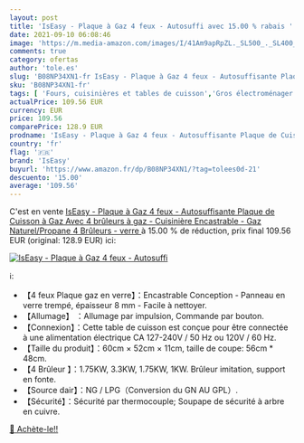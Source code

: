 ```yaml
---
layout: post
title: 'IsEasy - Plaque à Gaz 4 feux - Autosuffi avec 15.00 % rabais '
date: 2021-09-10 06:08:46
image: 'https://m.media-amazon.com/images/I/41Am9apRpZL._SL500_._SL400_.jpg'
comments: true
category: ofertas
author: 'tole.es'
slug: 'B08NP34XN1-fr IsEasy - Plaque à Gaz 4 feux - Autosuffisante Plaque de...'
sku: 'B08NP34XN1-fr'
tags: [ 'Fours, cuisinières et tables de cuisson','Gros électroménager','Tables de cuisson','iseasy', ]
actualPrice: 109.56 EUR
currency: EUR
price: 109.56
comparePrice: 128.9 EUR
prodname: 'IsEasy - Plaque à Gaz 4 feux - Autosuffisante Plaque de Cuisson à Gaz Avec 4 brûleurs à gaz - Cuisinière Encastrable - Gaz Naturel/Propane  4 Brûleurs - verre '
country: 'fr'
flag: '🇫🇷'
brand: 'IsEasy'
buyurl: 'https://www.amazon.fr/dp/B08NP34XN1/?tag=tolees0d-21'
descuento: '15.00'
average: '109.56'
---
```


C'est en vente [IsEasy - Plaque à Gaz 4 feux - Autosuffisante Plaque de Cuisson à Gaz Avec 4 brûleurs à gaz - Cuisinière Encastrable - Gaz Naturel/Propane  4 Brûleurs - verre ](https://www.amazon.fr/dp/B08NP34XN1/?tag=tolees0d-21)  à  15.00 % de réduction, prix final  109.56 EUR (original: 128.9 EUR) ici:

[![IsEasy - Plaque à Gaz 4 feux - Autosuffi](https://m.media-amazon.com/images/I/41Am9apRpZL._SL500_._SL400_.jpg)](https://www.amazon.fr/dp/B08NP34XN1/?tag=tolees0d-21)

ℹ️:

- 【4 feux Plaque gaz en verre】：Encastrable Conception - Panneau en verre trempé, épaisseur 8 mm - Facile à nettoyer.
- 【Allumage】 ：Allumage par impulsion, Commande par bouton.
- 【Connexion】：Cette table de cuisson est conçue pour être connectée à une alimentation électrique CA 127-240V / 50 Hz ou 120V / 60 Hz.
- 【Taille du produit】：60cm × 52cm × 11cm, taille de coupe: 56cm * 48cm.
- 【4 Brûleur 】：1.75KW, 3.3KW, 1.75KW, 1KW. Brûleur imitation, support en fonte.
- 【Source dair】：NG / LPG（Conversion du GN AU GPL）.
- 【Sécurité】：Sécurité par thermocouple; Soupape de sécurité à arbre en cuivre.

[🛒 Achète-le!!](https://www.amazon.fr/dp/B08NP34XN1/?tag=tolees0d-21)
